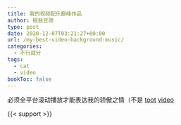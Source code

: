 ```yaml
---
title: 我的视频配乐巅峰作品
author: 椒盐豆豉
type: post
date: 2020-12-07T03:21:27+00:00
url: /my-best-video-background-music/
categories:
  - 不行就分
tags:
  - cat
  - video
bookToc: false
---
```

必须全平台滚动播放才能表达我的骄傲之情（不是
[toot](https://douchi.space/@mtfront/105336586286026656)
[video](https://media.douchi.space/douchi/media_attachments/files/105/336/579/147/137/812/original/3a9e7095eda0776d.mp4)

{{< support >}}